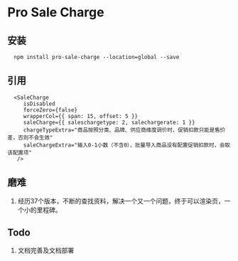 # Pro Sale Charge

## 安装

   ```base
     npm install pro-sale-charge --location=global --save
   ```

## 引用

   ```base
     <SaleCharge
        isDisabled
        forceZero={false}
        wrapperCol={{ span: 15, offset: 5 }}
        saleCharge={{ saleschargetype: 2, salechargerate: 1 }}
        chargeTypeExtra="商品按照分类、品牌、供应商维度调价时，促销扣款只能是售价差，否则不会生效"
        saleChargeExtra="输入0-1小数（不含0），批量导入商品没有配置促销扣款时，会取该配置项"
      />
   ```

## 磨难

1. 经历37个版本，不断的查找资料，解决一个又一个问题，终于可以渲染页，一个小的里程碑。

## Todo

1. 文档完善及文档部署

